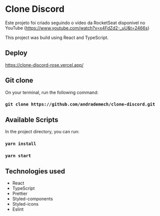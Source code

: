 # Clone Discord

Este projeto foi criado seguindo o vídeo da RocketSeat disponível no YouTube (https://www.youtube.com/watch?v=x4FdZd2-_uU&t=2466s)

This project was build using React and TypeScript.

## Deploy

https://clone-discord-rose.vercel.app/

## Git clone

On your terminal, run the following command:

### `git clone https://github.com/andrademech/clone-discord.git`

## Available Scripts

In the project directory, you can run:

### `yarn install`
### `yarn start`

## Technologies used

- React
- TypeScript
- Prettier
- Styled-components
- Styled-icons
- Eslint
